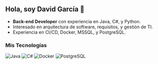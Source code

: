 ## Hola, soy David García 👋
- **Back-end Developer** con experiencia en Java, C#, y Python.
- Interesado en arquitectura de software, requisitos, y gestión de TI.
- Experiencia en CI/CD, Docker, MSSQL, y PostgreSQL.

### Mis Tecnologías
![Java](https://img.shields.io/badge/Java-ED8B00?style=for-the-badge&logo=java&logoColor=white)
![C#](https://img.shields.io/badge/C%23-239120?style=for-the-badge&logo=c-sharp&logoColor=white)
![Docker](https://img.shields.io/badge/Docker-2496ED?style=for-the-badge&logo=docker&logoColor=white)
![PostgreSQL](https://img.shields.io/badge/PostgreSQL-316192?style=for-the-badge&logo=postgresql&logoColor=white)
